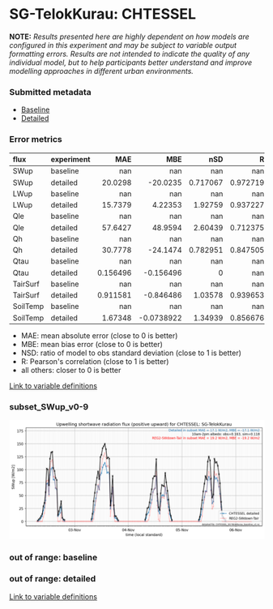 # SG-TelokKurau: CHTESSEL

**NOTE:** *Results presented here are highly dependent on how models are configured in this experiment and may be subject to variable output formatting errors. Results are not intended to indicate the quality of any individual model, but to help participants better understand and improve modelling approaches in different urban environments.*

### Submitted metadata

- [Baseline](CHTESSEL_SG-TelokKurau_baseline_attrs.md)
- [Detailed](CHTESSEL_SG-TelokKurau_detailed_attrs.md)

### Error metrics

| flux     | experiment   |        MAE |         MBE |        nSD |          R |          5th |       95th |       RMSE |      cRMSE |        AMBE |       1-nSD |         1-R |   nSkewness |   nKurtosis |    Overlap |
|:---------|:-------------|-----------:|------------:|-----------:|-----------:|-------------:|-----------:|-----------:|-----------:|------------:|------------:|------------:|------------:|------------:|-----------:|
| SWup     | baseline     | nan        | nan         | nan        | nan        | nan          | nan        | nan        | nan        | nan         | nan         | nan         | nan         |  nan        | nan        |
| SWup     | detailed     |  20.0298   | -20.0235    |   0.717067 |   0.972719 |   2.12017    |  41.0774   |  25.4808   |   0.345218 |  20.0235    |   0.282933  |   0.0272807 |   0.363512  |    0.233302 |   0.188223 |
| LWup     | baseline     | nan        | nan         | nan        | nan        | nan          | nan        | nan        | nan        | nan         | nan         | nan         | nan         |  nan        | nan        |
| LWup     | detailed     |  15.7379   |   4.22353   |   1.92759  |   0.937227 |  11.5043     |  48.1739   |  23.5171   |   1.04996  |   4.22353   |   0.927587  |   0.0627725 |   0.347809  |    3.95828  |   0.369197 |
| Qle      | baseline     | nan        | nan         | nan        | nan        | nan          | nan        | nan        | nan        | nan         | nan         | nan         | nan         |  nan        | nan        |
| Qle      | detailed     |  57.6427   |  48.9594    |   2.60439  |   0.712375 |   4.38631    | 234.398    | 105.679    |   2.01798  |  48.9594    |   1.60439   |   0.287625  |   0.0870243 |    0.51309  |   0.251863 |
| Qh       | baseline     | nan        | nan         | nan        | nan        | nan          | nan        | nan        | nan        | nan         | nan         | nan         | nan         |  nan        | nan        |
| Qh       | detailed     |  30.7778   | -24.1474    |   0.782951 |   0.847505 |   0.465395   |  60.8561   |  52.4741   |   0.534699 |  24.1474    |   0.217049  |   0.152495  |   0.524929  |    3.29431  |   0.32842  |
| Qtau     | baseline     | nan        | nan         | nan        | nan        | nan          | nan        | nan        | nan        | nan         | nan         | nan         | nan         |  nan        | nan        |
| Qtau     | detailed     |   0.156496 |  -0.156496  |   0        | nan        |   0.00978606 |   0.417681 |   0.206412 | nan        |   0.156496  |   1         | nan         |   1         |    1        |   0.947372 |
| TairSurf | baseline     | nan        | nan         | nan        | nan        | nan          | nan        | nan        | nan        | nan         | nan         | nan         | nan         |  nan        | nan        |
| TairSurf | detailed     |   0.911581 |  -0.846486  |   1.03578  |   0.939653 |   0.992677   |   0.871354 |   1.09482  |   0.355379 |   0.846486  |   0.0357842 |   0.0603474 |   0.271361  |    0.386187 |   0.224728 |
| SoilTemp | baseline     | nan        | nan         | nan        | nan        | nan          | nan        | nan        | nan        | nan         | nan         | nan         | nan         |  nan        | nan        |
| SoilTemp | detailed     |   1.67348  |  -0.0738922 |   1.34939  |   0.856676 |   1.12299    |   2.75935  |   2.36966  |   0.713353 |   0.0738922 |   0.349388  |   0.143324  |   0.217601  |    1.41517  |   0.201025 |

 - MAE: mean absolute error (close to 0 is better)
 - MBE: mean bias error (close to 0 is better)
 - NSD: ratio of model to obs standard deviation (close to 1 is better)
 - R: Pearson's correlation (close to 1 is better)
 - all others: closer to 0 is better

[Link to variable definitions](../modelattrs/variable_definitions.md)

### <a name="subset_swup_v0-9"></a>subset_SWup_v0-9
[![CHTESSEL_SG-TelokKurau_subset_SWup_v0-9.png](CHTESSEL_SG-TelokKurau_subset_SWup_v0-9.png)](CHTESSEL_SG-TelokKurau_subset_SWup_v0-9.png)

### out of range: baseline


### out of range: detailed



[Link to variable definitions](../modelattrs/variable_definitions.md)


